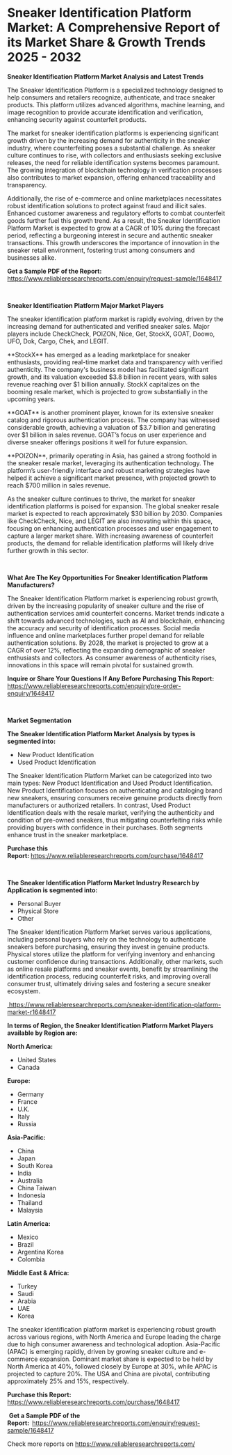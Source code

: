 <p><h1>Sneaker Identification Platform Market: A Comprehensive Report of its Market Share & Growth Trends 2025 - 2032</h1></p><p><strong>Sneaker Identification Platform Market Analysis and Latest Trends</strong></p>
<p><p>The Sneaker Identification Platform is a specialized technology designed to help consumers and retailers recognize, authenticate, and trace sneaker products. This platform utilizes advanced algorithms, machine learning, and image recognition to provide accurate identification and verification, enhancing security against counterfeit products. </p><p>The market for sneaker identification platforms is experiencing significant growth driven by the increasing demand for authenticity in the sneaker industry, where counterfeiting poses a substantial challenge. As sneaker culture continues to rise, with collectors and enthusiasts seeking exclusive releases, the need for reliable identification systems becomes paramount. The growing integration of blockchain technology in verification processes also contributes to market expansion, offering enhanced traceability and transparency.</p><p>Additionally, the rise of e-commerce and online marketplaces necessitates robust identification solutions to protect against fraud and illicit sales. Enhanced customer awareness and regulatory efforts to combat counterfeit goods further fuel this growth trend. As a result, the Sneaker Identification Platform Market is expected to grow at a CAGR of 10% during the forecast period, reflecting a burgeoning interest in secure and authentic sneaker transactions. This growth underscores the importance of innovation in the sneaker retail environment, fostering trust among consumers and businesses alike.</p></p>
<p><strong>Get a Sample PDF of the Report:&nbsp;</strong> <a href="https://www.reliableresearchreports.com/enquiry/request-sample/1648417?utm_campaign=3059&utm_medium=2&utm_source=Github&utm_content=ia&utm_term=25032025&utm_id=sneaker-identification-platform">https://www.reliableresearchreports.com/enquiry/request-sample/1648417</a></p>
<p>&nbsp;</p>
<p><strong>Sneaker Identification Platform Major Market Players</strong></p>
<p><p>The sneaker identification platform market is rapidly evolving, driven by the increasing demand for authenticated and verified sneaker sales. Major players include CheckCheck, POIZON, Nice, Get, StockX, GOAT, Doowo, UFO, Dok, Cargo, Chek, and LEGIT.</p><p>**StockX** has emerged as a leading marketplace for sneaker enthusiasts, providing real-time market data and transparency with verified authenticity. The company's business model has facilitated significant growth, and its valuation exceeded $3.8 billion in recent years, with sales revenue reaching over $1 billion annually. StockX capitalizes on the booming resale market, which is projected to grow substantially in the upcoming years.</p><p>**GOAT** is another prominent player, known for its extensive sneaker catalog and rigorous authentication process. The company has witnessed considerable growth, achieving a valuation of $3.7 billion and generating over $1 billion in sales revenue. GOAT’s focus on user experience and diverse sneaker offerings positions it well for future expansion.</p><p>**POIZON**, primarily operating in Asia, has gained a strong foothold in the sneaker resale market, leveraging its authentication technology. The platform’s user-friendly interface and robust marketing strategies have helped it achieve a significant market presence, with projected growth to reach $700 million in sales revenue.</p><p>As the sneaker culture continues to thrive, the market for sneaker identification platforms is poised for expansion. The global sneaker resale market is expected to reach approximately $30 billion by 2030. Companies like CheckCheck, Nice, and LEGIT are also innovating within this space, focusing on enhancing authentication processes and user engagement to capture a larger market share. With increasing awareness of counterfeit products, the demand for reliable identification platforms will likely drive further growth in this sector.</p></p>
<p>&nbsp;</p>
<p><strong>What Are The Key Opportunities For Sneaker Identification Platform Manufacturers?</strong></p>
<p><p>The Sneaker Identification Platform market is experiencing robust growth, driven by the increasing popularity of sneaker culture and the rise of authentication services amid counterfeit concerns. Market trends indicate a shift towards advanced technologies, such as AI and blockchain, enhancing the accuracy and security of identification processes. Social media influence and online marketplaces further propel demand for reliable authentication solutions. By 2028, the market is projected to grow at a CAGR of over 12%, reflecting the expanding demographic of sneaker enthusiasts and collectors. As consumer awareness of authenticity rises, innovations in this space will remain pivotal for sustained growth.</p></p>
<p><strong>Inquire or Share Your Questions If Any Before Purchasing This Report:</strong> <a href="https://www.reliableresearchreports.com/enquiry/pre-order-enquiry/1648417?utm_campaign=3059&utm_medium=2&utm_source=Github&utm_content=ia&utm_term=25032025&utm_id=sneaker-identification-platform">https://www.reliableresearchreports.com/enquiry/pre-order-enquiry/1648417</a></p>
<p>&nbsp;</p>
<p><strong>Market Segmentation</strong></p>
<p><strong>The Sneaker Identification Platform Market Analysis by types is segmented into:</strong></p>
<p><ul><li>New Product Identification</li><li>Used Product Identification</li></ul></p>
<p><p>The Sneaker Identification Platform Market can be categorized into two main types: New Product Identification and Used Product Identification. New Product Identification focuses on authenticating and cataloging brand new sneakers, ensuring consumers receive genuine products directly from manufacturers or authorized retailers. In contrast, Used Product Identification deals with the resale market, verifying the authenticity and condition of pre-owned sneakers, thus mitigating counterfeiting risks while providing buyers with confidence in their purchases. Both segments enhance trust in the sneaker marketplace.</p></p>
<p><strong>Purchase this Report:&nbsp;</strong><a href="https://www.reliableresearchreports.com/purchase/1648417?utm_campaign=3059&utm_medium=2&utm_source=Github&utm_content=ia&utm_term=25032025&utm_id=sneaker-identification-platform">https://www.reliableresearchreports.com/purchase/1648417</a></p>
<p>&nbsp;</p>
<p><strong>The Sneaker Identification Platform Market Industry Research by Application is segmented into:</strong></p>
<p><ul><li>Personal Buyer</li><li>Physical Store</li><li>Other</li></ul></p>
<p><p>The Sneaker Identification Platform Market serves various applications, including personal buyers who rely on the technology to authenticate sneakers before purchasing, ensuring they invest in genuine products. Physical stores utilize the platform for verifying inventory and enhancing customer confidence during transactions. Additionally, other markets, such as online resale platforms and sneaker events, benefit by streamlining the identification process, reducing counterfeit risks, and improving overall consumer trust, ultimately driving sales and fostering a secure sneaker ecosystem.</p></p>
<p><a href="https://www.reliableresearchreports.com/sneaker-identification-platform-market-r1648417?utm_campaign=3059&utm_medium=2&utm_source=Github&utm_content=ia&utm_term=25032025&utm_id=sneaker-identification-platform">&nbsp;https://www.reliableresearchreports.com/sneaker-identification-platform-market-r1648417</a></p>
<p><strong>In terms of Region, the Sneaker Identification Platform Market Players available by Region are:</strong></p>
<p>
    <p> <strong> North America: </strong>
        <ul>
            <li>United States</li>
            <li>Canada</li>
        </ul>
        </p> 
    <p> <strong> Europe: </strong>
        <ul>
            <li>Germany</li>
            <li>France</li>
            <li>U.K.</li>
            <li>Italy</li>
            <li>Russia</li>
        </ul>
        </p> 
    <p> <strong> Asia-Pacific: </strong>
        <ul>
            <li>China</li>
            <li>Japan</li>
            <li>South Korea</li>
            <li>India</li>
            <li>Australia</li>
            <li>China Taiwan</li>
            <li>Indonesia</li>
            <li>Thailand</li>
            <li>Malaysia</li>
        </ul>
        </p> 
    <p> <strong> Latin America: </strong>
        <ul>
            <li>Mexico</li>
            <li>Brazil</li>
            <li>Argentina Korea</li>
            <li>Colombia</li>
        </ul>
        </p> 
    <p> <strong> Middle East & Africa: </strong>
        <ul>
            <li>Turkey</li>
            <li>Saudi</li>
            <li>Arabia</li>
            <li>UAE</li>
            <li>Korea</li>
        </ul>
    </p>
    </p>
<p><p>The sneaker identification platform market is experiencing robust growth across various regions, with North America and Europe leading the charge due to high consumer awareness and technological adoption. Asia-Pacific (APAC) is emerging rapidly, driven by growing sneaker culture and e-commerce expansion. Dominant market share is expected to be held by North America at 40%, followed closely by Europe at 30%, while APAC is projected to capture 20%. The USA and China are pivotal, contributing approximately 25% and 15%, respectively.</p></p>
<p><strong>Purchase this Report: </strong><a href="https://www.reliableresearchreports.com/purchase/1648417?utm_campaign=3059&utm_medium=2&utm_source=Github&utm_content=ia&utm_term=25032025&utm_id=sneaker-identification-platform">https://www.reliableresearchreports.com/purchase/1648417</a></p>
<p>&nbsp;<strong>Get a Sample PDF of the Report:&nbsp;&nbsp;</strong><a href="https://www.reliableresearchreports.com/enquiry/request-sample/1648417?utm_campaign=3059&utm_medium=2&utm_source=Github&utm_content=ia&utm_term=25032025&utm_id=sneaker-identification-platform">https://www.reliableresearchreports.com/enquiry/request-sample/1648417</a></p>
<p><strong></strong></p>
<p>Check more reports on <a href="https://www.reliableresearchreports.com/?utm_campaign=3059&utm_medium=2&utm_source=Github&utm_content=ia&utm_term=25032025&utm_id=sneaker-identification-platform">https://www.reliableresearchreports.com/</a></p>